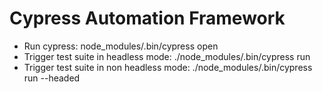 # Cypress Automation Framework

- Run cypress: node_modules/.bin/cypress open
- Trigger test suite in headless mode: ./node_modules/.bin/cypress run
- Trigger test suite in non headless mode: ./node_modules/.bin/cypress run --headed
